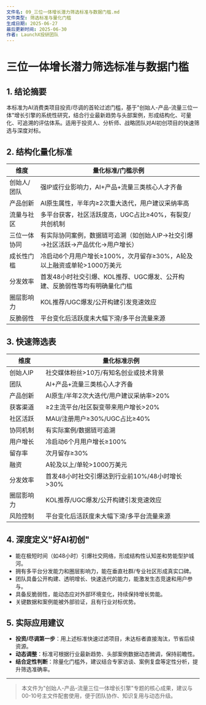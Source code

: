 ```yaml
---
文件名: 09_三位一体增长潜力筛选标准与数据门槛.md
文件类型: 筛选标准与量化门槛
生成日期: 2025-06-27
最后更新时间: 2025-06-30
作者: LaunchX投研团队
---
```


# 三位一体增长潜力筛选标准与数据门槛

## 1. 结论摘要

本标准为AI消费类项目投资/尽调的首轮过滤门槛，基于"创始人-产品-流量三位一体"增长引擎的系统性研究，结合行业最新趋势与头部案例，形成结构化、可量化、可追溯的评估体系。适用于投资人、分析师、战略团队对AI初创项目的快速筛选与深度对标。

## 2. 结构化量化标准

| 维度         | 量化标准/门槛示例                                      |
|--------------|---------------------------------------------------|
| 创始人/团队   | 强IP或行业影响力，AI+产品+流量三类核心人才齐备         |
| 产品创新     | AI原生属性，半年内≥2次重大迭代，用户建议采纳率高       |
| 流量与社区   | 多平台获客，社区活跃度高，UGC占比≥40%，有裂变/共创机制 |
| 三位一体协同 | 有实际协同案例，数据链可追溯（如创始人IP→社交引爆→社区活跃→产品优化→用户增长） |
| 成长性门槛   | 冷启动6个月用户增长≥100%，次月留存≥30%，A轮及以上融资或单轮>1000万美元 |
| 分发效率     | 首发48小时社交引爆、KOL推荐、UGC爆发、公开构建、反脆弱性等均有明确量化门槛 |
| 圈层影响力   | KOL推荐/UGC爆发/公开构建引发竞速效应                  |
| 反脆弱性     | 平台变化后活跃度未大幅下滑/多平台流量来源              |

## 3. 快速筛选表

| 维度         | 量化标准示例                                      |
|--------------|---------------------------------------------------|
| 创始人IP     | 社交媒体粉丝>10万/有知名创业或技术背景            |
| 团队         | AI+产品+流量三类核心人才齐备                      |
| 产品创新     | AI原生/半年2次大迭代/用户建议采纳率>20%           |
| 获客渠道     | ≥2主流平台/社区裂变带来用户增长>20%               |
| 社区活跃     | MAU/注册用户≥30%/UGC占比≥40%                      |
| 协同机制     | 有实际案例/数据链可追溯                           |
| 用户增长     | 冷启动6个月用户增长≥100%                          |
| 留存率       | 次月留存≥30%                                      |
| 融资         | A轮及以上/单轮>1000万美元                         |
| 分发效率     | 首发48小时社交引爆达到行业前10%/48小时增长>30%    |
| 圈层影响力   | KOL推荐/UGC爆发/公开构建引发竞速效应              |
| 风险控制     | 平台变化后活跃度未大幅下滑/多平台流量来源          |

## 4. 深度定义"好AI初创"

- 能在极短时间（如48小时）引爆社交网络，形成结构性认知差和势能型护城河。
- 拥有多平台分发能力和圈层影响力，能在垂直社群/专业社区形成真实口碑。
- 团队具备公开构建、透明增长、快速迭代的能力，能激发生态竞速和用户参与。
- 具备反脆弱性，能动态应对外部环境变化，持续保持增长势能。
- 关键数据和案例能被外部验证，且有行业对标优势。

## 5. 实际应用建议

- **投资/尽调第一步**：用上述标准快速过滤项目，未达标者直接淘汰，节省后续资源。
- **动态调整**：标准可根据行业最新趋势、头部案例数据动态微调，保持前瞻性。
- **结合定性判断**：除量化门槛外，建议结合专家访谈、案例复盘等定性分析，提升筛选准确率。

---

> 本文件为"创始人-产品-流量三位一体增长引擎"专题的核心成果，建议与00-10号主文件配套使用，便于团队协作、知识复用与动态升级。
